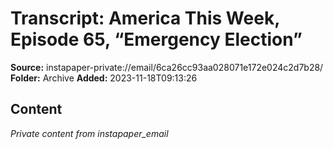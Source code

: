 # Transcript: America This Week, Episode 65, “Emergency Election”

**Source:** instapaper-private://email/6ca26cc93aa028071e172e024c2d7b28/
**Folder:** Archive
**Added:** 2023-11-18T09:13:26




## Content
*Private content from instapaper_email*
